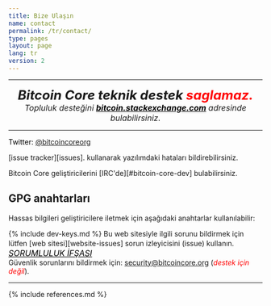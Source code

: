 ```yaml
---
title: Bize Ulaşın
name: contact
permalink: /tr/contact/
type: pages
layout: page
lang: tr
version: 2
---
```


<center>
<hr>
<i style="font-weight: bold;font-size: 184%;">Bitcoin Core teknik destek <span style="color:red">saglamaz.</span></i>
<i style="font-weight: regular;font-size: medium;"><br>Topluluk desteğini  <a style="color:black;font-weight: bold;" href="https://bitcoin.stackexchange.com/">bitcoin.stackexchange.com</a> adresinde bulabilirsiniz.</i>
<hr>
</center>

<i class="fa fa-fw fa-twitter"></i> <span style="color:black">Twitter: <a href="https://twitter.com/bitcoincoreorg/">@bitcoincoreorg</a></span>

<i class="fa fa-fw fa-github"></i> [issue tracker][issues]. kullanarak yazılımdaki hataları bildirebilirsiniz.

Bitcoin Core geliştiricilerini [IRC'de][#bitcoin-core-dev] bulabilirsiniz.

## GPG anahtarları

Hassas bilgileri geliştiricilere iletmek için aşağıdaki anahtarlar kullanılabilir:

{% include dev-keys.md %}
Bu web sitesiyle ilgili sorunu bildirmek için lütfen [web sitesi][website-issues] sorun izleyicisini (issue) kullanın.
<i style="font-weight:regular; font-size: medium;"><br><a style="color:black" href="https://en.wikipedia.org/wiki/Responsible_disclosure">SORUMLULUK İFŞASI</a></i>
<br>
<i class="fa fa-fw fa-envelope"></i> Güvenlik sorunlarını bildirmek için: security@bitcoincore.org (<i style="color:red">destek için değil</i>).
<hr>
{% include references.md %}